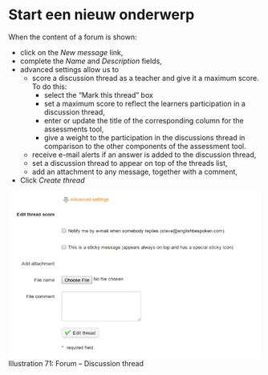 # Start een nieuw onderwerp

When the content of a forum is shown:

* click on the _New message_ link,
* complete the _Name_ and _Description_ fields,
* advanced settings allow us to
  * score a discussion thread as a teacher and give it a maximum score. To do this:
    * select the “Mark this thread” box
    * set a maximum score to reflect the learners participation in a discussion thread,
    * enter or update the title of the corresponding column for the assessments tool,
    * give a weight to the participation in the discussions thread in comparison to the other components of the assessment tool.
  * receive e-mail alerts if an answer is added to the discussion thread,
  * set a discussion thread to appear on top of the threads list,
  * add an attachment to any message, together with a comment,
* Click _Create thread_

![](../../.gitbook/assets/graphics5%20%281%29.png)Illustration 71: Forum – Discussion thread

